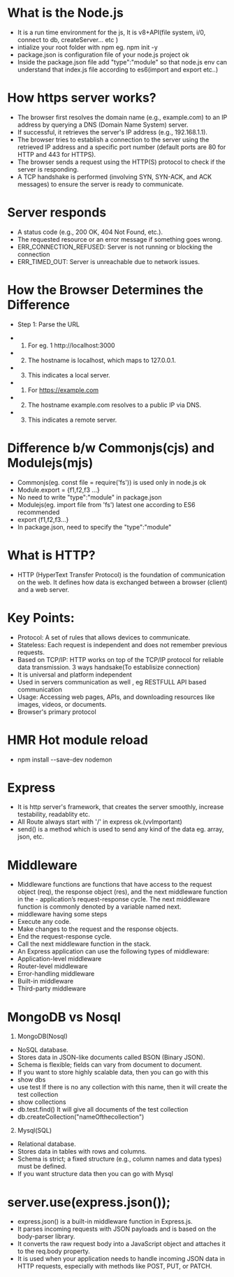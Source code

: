 # What is the Node.js
- It is a run time environment for the js, It is v8+API(file system, i/0, connect to db, createServer... etc )
- intialize your root folder with npm eg. npm init -y 
- package.json is configuration file of your node.js project ok
- Inside the package.json file add "type":"module" so that node.js env can understand that index.js file according to es6(import and export etc..)



# How https server works?
- The browser first resolves the domain name (e.g., example.com) to an IP address by querying a DNS (Domain Name System) server.
- If successful, it retrieves the server's IP address (e.g., 192.168.1.1).
- The browser tries to establish a connection to the server using the retrieved IP address and a specific port number (default ports are 80 for HTTP and 443 for HTTPS).
- The browser sends a request using the HTTP(S) protocol to check if the server is responding.
- A TCP handshake is performed (involving SYN, SYN-ACK, and ACK messages) to ensure the server is ready to communicate.

# Server responds
- A status code (e.g., 200 OK, 404 Not Found, etc.).
- The requested resource or an error message if something goes wrong.
- ERR_CONNECTION_REFUSED: Server is not running or blocking the connection
- ERR_TIMED_OUT: Server is unreachable due to network issues.

# How the Browser Determines the Difference
- Step 1: Parse the URL
- 1. For eg. 1  http://localhost:3000
- 2. The hostname is localhost, which maps to 127.0.0.1.
- 3. This indicates a local server.

- 1. For https://example.com
- 2. The hostname example.com resolves to a public IP via DNS.
- 3. This indicates a remote server.


# Difference b/w  Commonjs(cjs) and Modulejs(mjs)  
- Commonjs(eg. const file = require('fs')) is used only in node.js ok
- Module.export = {f1,f2,f3 ...}
- No need to write "type":"module" in package.json
- Modulejs(eg. import file from 'fs') latest one according to ES6  recommended
- export {f1,f2,f3...}
- In package.json, need to specify the "type":"module"


# What is HTTP?
- HTTP (HyperText Transfer Protocol) is the foundation of communication on the web. It defines how data is exchanged between a browser (client) and a web server.

# Key Points:
- Protocol: A set of rules that allows devices to communicate.
- Stateless: Each request is independent and does not remember previous requests.
- Based on TCP/IP: HTTP works on top of the TCP/IP protocol for reliable data transmission. 3 ways handsake(To establisize connection)
- It is universal and platform independent
- Used in servers communication as well , eg RESTFULL API based communication 
- Usage: Accessing web pages, APIs, and downloading resources like images, videos, or documents.
- Browser's primary protocol 


# HMR  Hot module reload
- npm install --save-dev nodemon


# Express
- It is http server's framework, that creates the server smoothly, increase testability, readablity etc.
- All Route always start with '/' in express ok.(vvImportant)
- send() is a method which is used to send any kind of the data eg. array, json, etc.

# Middleware 
- Middleware functions are functions that have access to the request object (req), the response object (res), and the next middleware function in the - application’s request-response cycle. The next middleware function is commonly denoted by a variable named next.
- middleware having some steps
- Execute any code.
- Make changes to the request and the response objects.
- End the request-response cycle.
- Call the next middleware function in the stack.
- An Express application can use the following types of middleware:
- Application-level middleware
- Router-level middleware
- Error-handling middleware
- Built-in middleware
- Third-party middleware


# MongoDB vs Nosql
1. MongoDB(Nosql)
- NoSQL database.
- Stores data in JSON-like documents called BSON (Binary JSON).
- Schema is flexible; fields can vary from document to document.
- If you want to store highly scalable data, then you can go with this
- show dbs
- use test           If there is no any collection with this name, then it will create the test collection
- show collections
- db.test.find()     It will give all documents of the test collection
- db.createCollection("nameOfthecollection")



2. Mysql(SQL) 
- Relational database.
- Stores data in tables with rows and columns.
- Schema is strict; a fixed structure (e.g., column names and data types) must be defined.
- If you want structure data then you can go with Mysql


# server.use(express.json());
- express.json() is a built-in middleware function in Express.js.
- It parses incoming requests with JSON payloads and is based on the body-parser library.
- It converts the raw request body into a JavaScript object and attaches it to the req.body property.
- It is used when your application needs to handle incoming JSON data in HTTP requests, especially with methods like POST, PUT, or PATCH.










